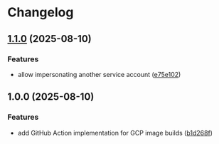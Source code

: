 # Changelog

## [1.1.0](https://github.com/discue/gcp-build-image-action/compare/v1.0.0...v1.1.0) (2025-08-10)


### Features

* allow impersonating another service account ([e75e102](https://github.com/discue/gcp-build-image-action/commit/e75e102ce3dc037eb3a78a1ceb67b72037a5ec0f))

## 1.0.0 (2025-08-10)


### Features

* add GitHub Action implementation for GCP image builds ([b1d268f](https://github.com/discue/gcp-build-image-action/commit/b1d268f99e128424ab5be72f23ab59c5f33960dc))
